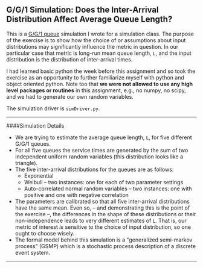 ## G/G/1 Simulation: Does the Inter-Arrival Distribution Affect Average Queue Length? 

  This is a [G/G/1 queue](http://en.wikipedia.org/wiki/G/G/1_queue) simulation I wrote for a simulation class. The purpose of the exercise is to show how the choice of or assumptions about input distributions may significantly influence the metric in question. In our particular case that metric is long-run mean queue length, `L`, and the input distribution is the distribution of inter-arrival times.

I had learned basic python the week before this assignment and so took the exercise as an opportunity to further familiarize myself with python and object oriented python. Note too that **we were not allowed to use any high level packages or routines** in this assignment, e.g., no numpy, no scipy, and we had to generate our own random variables.

The simulation driver is `simDriver.py`.

______________________________________________________________________

####Simulation Details

* We are trying to estimate the average queue length, `L`, for five different G/G/1 queues.
* For all five queues the service times are generated by the sum of two independent uniform random variables (this distribution looks like a triangle). 
* The five inter-arrival distributions for the queues are as follows:
  * Exponential
  * Weibull – two instances: one for each of two parameter settings
  * Auto-correlated normal random variables – two instances: one with positive and one with negative correlation
* The parameters are calibrated so that all five inter-arrival distributions have the same mean. Even so, – and demonstrating this is the point of the exercise –, the differences in the shape of these distributions or their non-independence leads to very different estimates of `L`. That is, our metric of interest *is* sensitive to the choice of input distribution, so one ought to choose wisely. 
* The formal model behind this simulation is a "generalized semi-markov process" (GSMP) which is a stochastic process description of a discrete event system.

______________________________________________________________________


